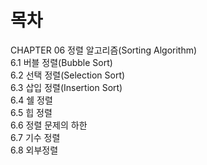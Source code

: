 # 목차

CHAPTER 06 정렬 알고리즘(Sorting Algorithm)  
6.1 버블 정렬(Bubble Sort)  
6.2 선택 정렬(Selection Sort)  
6.3 삽입 정렬(Insertion Sort)  
6.4 쉘 정렬  
6.5 힙 정렬  
6.6 정렬 문제의 하한  
6.7 기수 정렬  
6.8 외부정렬  
